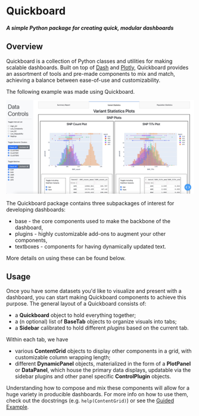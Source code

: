 # Quickboard

#### *A simple Python package for creating quick, modular dashboards*


## Overview

Quickboard is a collection of Python classes and utilities for making scalable dashboards. Built on top of 
[Dash](https://github.com/plotly/dash) and [Plotly](https://github.com/plotly/plotly.py), Quickboard provides
an assortment of tools and pre-made components to mix and match, achieving a balance between ease-of-use and
customizability.

The following example was made using Quickboard.

![An example screenshot](docs/images/README_example.jpg "All tabs are automatically scrollable!")

The Quickboard package contains three subpackages of interest for developing dashboards:
* base - the core components used to make the backbone of the dashboard,
* plugins - highly customizable add-ons to augment your other components,
* textboxes - components for having dynamically updated text.

More details on using these can be found below.

## Usage

Once you have some datasets you'd like to visualize and present with a dashboard, you can start making
Quickboard components to achieve this purpose. The general layout of a Quickboard consists of:
* a **Quickboard** object to hold everything together;
* a (n optional) list of **BaseTab** objects to organize visuals into tabs;
* a **Sidebar** calibrated to hold different *plugins* based on the current tab.

Within each tab, we have
* various **ContentGrid** objects to display other components in a grid, with customizable column wrapping length;
* different **DynamicPanel** objects, materialized in the form of a **PlotPanel** or **DataPanel**, which house the
primary data displays, updatable via the sidebar plugins and other panel specific **ControlPlugin** objects.

Understanding how to compose and mix these components will allow for a huge variety in producible dashboards. For more
info on how to use them, check out the docstrings (e.g. `help(ContentGrid)`) or see the 
[Guided Example](docs/beginner_example.md).
